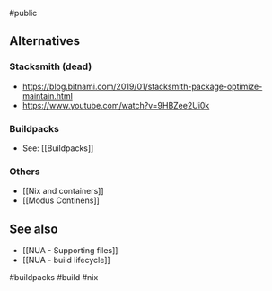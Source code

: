 #public

## Alternatives

### Stacksmith (dead)

- https://blog.bitnami.com/2019/01/stacksmith-package-optimize-maintain.html
- https://www.youtube.com/watch?v=9HBZee2Ui0k

### Buildpacks

- See: [[Buildpacks]]

### Others

- [[Nix and containers]]
- [[Modus Continens]]

## See also

- [[NUA - Supporting files]]
- [[NUA - build lifecycle]]

<!-- Keywords -->
#buildpacks #build #nix
<!-- /Keywords -->
